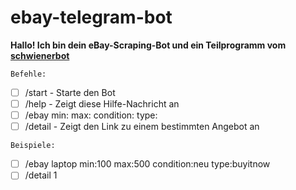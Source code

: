 # ebay-telegram-bot
<b>Hallo! Ich bin dein eBay-Scraping-Bot und ein Teilprogramm vom [schwienerbot](https://t.me/schwienerbot)</b>

`Befehle:`
- [ ] /start - Starte den Bot
- [ ] /help - Zeigt diese Hilfe-Nachricht an
- [ ] /ebay <Suchbegriff> min:<Preis> max:<Preis> condition:<Zustand> type:<Angebotsformat>
- [ ] /detail <Nummer> - Zeigt den Link zu einem bestimmten Angebot an

`Beispiele:`
- [ ] /ebay laptop min:100 max:500 condition:neu type:buyitnow
- [ ] /detail 1
